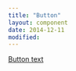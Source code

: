 ```yaml
---
title: "Button"
layout: component
date: 2014-12-11
modified:
---
```


<a href="#link" class="btn">Button text</a>